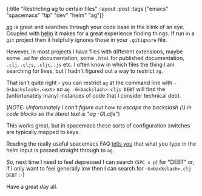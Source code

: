 {:title "Restricting ag to certain files"
 :layout :post
 :tags  ["emacs" "spacemacs" "tip" "dev" "helm" "ag"]}

[ag](https://github.com/ggreer/the_silver_searcher) is great and searches through your code base in the blink of an eye. Coupled with [helm](https://github.com/syohex/emacs-helm-ag) it makes for a great experience finding things. If run in a `git` project then it helpfully ignores those in your `.gitignore` file.

However, in most projects I have files with different extensions, maybe some `.md` for documentation, some `.html` for published documentation, `.clj`, `.cljs`, `.cljc`, `.js` etc. I often know in which files the thing I am searching for lives, but I hadn't figured out a way to restrict `ag`.

That isn't quite right - you can restrict `ag` at the command line with `-G<backslash>.<ext>` so `ag -G<backslash>.cljs DEBT` will find the (unfortunately many) instances of code that I consider technical debt.

(_NOTE: Unfortunately I can't figure out how to escape the backslash (\\) in code blocks so the literal text is "ag -G\\.cljs"_)

This works great, but in spacemacs these sorts of configuration switches are typically mapped to keys.

Reading the really useful spacemacs FAQ [tells you](https://github.com/syl20bnr/spacemacs/blob/master/doc/FAQ.org#use-helm-ag-to-search-only-in-files-of-a-certain-type) that what you type in the helm input is passed straight through to `ag`.

So, next time I need to feel depressed I can search (`SPC s p`) for "DEBT" or, if I only want to feel generally low then I can search for `-G<backslash>.clj DEBT` :-)

Have a great day all.
